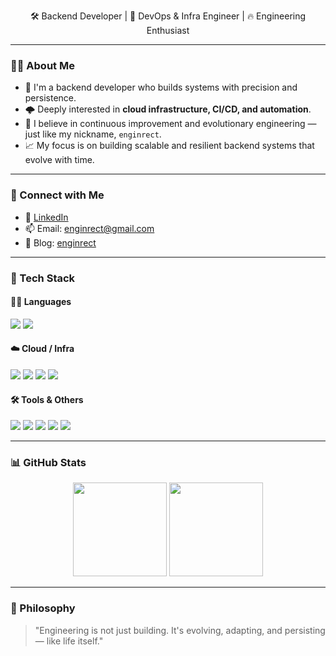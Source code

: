 <p align="center">🛠️ Backend Developer | 🧠 DevOps & Infra Engineer | 🔥 Engineering Enthusiast</p>

---

### 👨‍💻 About Me
- 🧱 I'm a backend developer who builds systems with precision and persistence.
- 🌩️ Deeply interested in **cloud infrastructure, CI/CD, and automation**.
- 🧬 I believe in continuous improvement and evolutionary engineering — just like my nickname, `enginrect`.
- 📈 My focus is on building scalable and resilient backend systems that evolve with time.

---

### 🔗 Connect with Me
- 💼 [LinkedIn](https://www.linkedin.com/in/enginrect)
- 📫 Email: enginrect@gmail.com
- 📁 Blog: [enginrect](https://enginrect.github.io/)

---

### 🧰 Tech Stack

<div align="left">

#### 👨‍💻 Languages
<img src="https://img.shields.io/badge/Java-007396?style=flat&logo=openjdk&logoColor=white"/>
<img src="https://img.shields.io/badge/Kotlin-7F52FF?style=flat&logo=kotlin&logoColor=white"/>

#### ☁️ Cloud / Infra
<img src="https://img.shields.io/badge/AWS-232F3E?style=flat&logo=amazonaws&logoColor=white"/>
<img src="https://img.shields.io/badge/Docker-2496ED?style=flat&logo=docker&logoColor=white"/>
<img src="https://img.shields.io/badge/Kubernetes-326CE5?style=flat&logo=kubernetes&logoColor=white"/>
<img src="https://img.shields.io/badge/Terraform-7B42BC?style=flat&logo=terraform&logoColor=white"/>

#### 🛠 Tools & Others
<img src="https://img.shields.io/badge/Git-F05032?style=flat&logo=git&logoColor=white"/>
<img src="https://img.shields.io/badge/GitHub-181717?style=flat&logo=github&logoColor=white"/>
<img src="https://img.shields.io/badge/Linux-FCC624?style=flat&logo=linux&logoColor=black"/>
<img src="https://img.shields.io/badge/MySQL-4479A1?style=flat&logo=mysql&logoColor=white"/>
<img src="https://img.shields.io/badge/Redis-DC382D?style=flat&logo=redis&logoColor=white"/>

</div>

---

### 📊 GitHub Stats

<p align="center">
  <img src="https://github-readme-stats.vercel.app/api?username=enginrect&show_icons=true&theme=github_dark&hide=stars" height="150"/>
  <img src="https://github-readme-stats.vercel.app/api/top-langs/?username=enginrect&layout=compact&theme=github_dark" height="150"/>
</p>

---

### 💬 Philosophy
> "Engineering is not just building. It's evolving, adapting, and persisting — like life itself."
